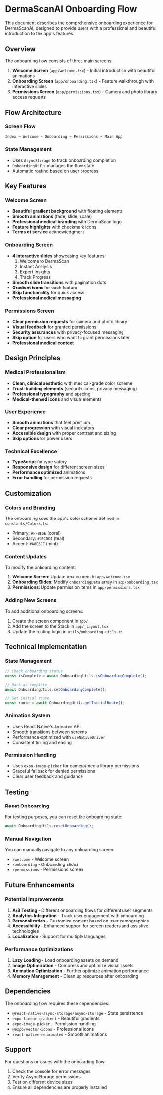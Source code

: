 # DermaScanAI Onboarding Flow

This document describes the comprehensive onboarding experience for DermaScanAI, designed to provide users with a professional and beautiful introduction to the app's features.

## Overview

The onboarding flow consists of three main screens:

1. **Welcome Screen** (`app/welcome.tsx`) - Initial introduction with beautiful animations
2. **Onboarding Screen** (`app/onboarding.tsx`) - Feature walkthrough with interactive slides
3. **Permissions Screen** (`app/permissions.tsx`) - Camera and photo library access requests

## Flow Architecture

### Screen Flow
```
Index → Welcome → Onboarding → Permissions → Main App
```

### State Management
- Uses `AsyncStorage` to track onboarding completion
- `OnboardingUtils` manages the flow state
- Automatic routing based on user progress

## Key Features

### Welcome Screen
- **Beautiful gradient background** with floating elements
- **Smooth animations** (fade, slide, scale)
- **Professional medical branding** with DermaScan logo
- **Feature highlights** with checkmark icons
- **Terms of service** acknowledgment

### Onboarding Screen
- **4 interactive slides** showcasing key features:
  1. Welcome to DermaScan
  2. Instant Analysis
  3. Expert Insights
  4. Track Progress
- **Smooth slide transitions** with pagination dots
- **Gradient icons** for each feature
- **Skip functionality** for quick access
- **Professional medical messaging**

### Permissions Screen
- **Clear permission requests** for camera and photo library
- **Visual feedback** for granted permissions
- **Security assurances** with privacy-focused messaging
- **Skip option** for users who want to grant permissions later
- **Professional medical context**

## Design Principles

### Medical Professionalism
- **Clean, clinical aesthetic** with medical-grade color scheme
- **Trust-building elements** (security icons, privacy messaging)
- **Professional typography** and spacing
- **Medical-themed icons** and visual elements

### User Experience
- **Smooth animations** that feel premium
- **Clear progression** with visual indicators
- **Accessible design** with proper contrast and sizing
- **Skip options** for power users

### Technical Excellence
- **TypeScript** for type safety
- **Responsive design** for different screen sizes
- **Performance optimized** animations
- **Error handling** for permission requests

## Customization

### Colors and Branding
The onboarding uses the app's color scheme defined in `constants/Colors.ts`:
- Primary: `#FF8E6E` (coral)
- Secondary: `#4ECDC4` (teal)
- Accent: `#A8E6CF` (mint)

### Content Updates
To modify the onboarding content:

1. **Welcome Screen**: Update text content in `app/welcome.tsx`
2. **Onboarding Slides**: Modify `onboardingData` array in `app/onboarding.tsx`
3. **Permissions**: Update permission items in `app/permissions.tsx`

### Adding New Screens
To add additional onboarding screens:

1. Create the screen component in `app/`
2. Add the screen to the Stack in `app/_layout.tsx`
3. Update the routing logic in `utils/onboarding-utils.ts`

## Technical Implementation

### State Management
```typescript
// Check onboarding status
const isComplete = await OnboardingUtils.isOnboardingComplete();

// Mark as complete
await OnboardingUtils.setOnboardingComplete();

// Get initial route
const route = await OnboardingUtils.getInitialRoute();
```

### Animation System
- Uses React Native's `Animated` API
- Smooth transitions between screens
- Performance-optimized with `useNativeDriver`
- Consistent timing and easing

### Permission Handling
- Uses `expo-image-picker` for camera/media library permissions
- Graceful fallback for denied permissions
- Clear user feedback and guidance

## Testing

### Reset Onboarding
For testing purposes, you can reset the onboarding state:
```typescript
await OnboardingUtils.resetOnboarding();
```

### Manual Navigation
You can manually navigate to any onboarding screen:
- `/welcome` - Welcome screen
- `/onboarding` - Onboarding slides
- `/permissions` - Permissions screen

## Future Enhancements

### Potential Improvements
1. **A/B Testing** - Different onboarding flows for different user segments
2. **Analytics Integration** - Track user engagement with onboarding
3. **Personalization** - Customize content based on user demographics
4. **Accessibility** - Enhanced support for screen readers and assistive technologies
5. **Localization** - Support for multiple languages

### Performance Optimizations
1. **Lazy Loading** - Load onboarding assets on demand
2. **Image Optimization** - Compress and optimize visual assets
3. **Animation Optimization** - Further optimize animation performance
4. **Memory Management** - Clean up resources after onboarding

## Dependencies

The onboarding flow requires these dependencies:
- `@react-native-async-storage/async-storage` - State persistence
- `expo-linear-gradient` - Beautiful gradients
- `expo-image-picker` - Permission handling
- `@expo/vector-icons` - Professional icons
- `react-native-reanimated` - Smooth animations

## Support

For questions or issues with the onboarding flow:
1. Check the console for error messages
2. Verify AsyncStorage permissions
3. Test on different device sizes
4. Ensure all dependencies are properly installed 